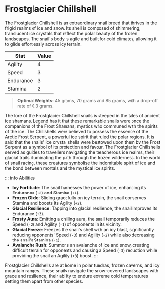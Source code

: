 <script setup>
    import Column from '@/components/2-3Column.vue'
    import Imgs3 from '@/components/3Images.vue'
    import Imgs2 from '@/components/2Images.vue'
</script>

# Frostglacier Chillshell

The Frostglacier Chillshell is an extraordinary snail breed that thrives in the frigid realms of ice and snow. Its shell is composed of shimmering, translucent ice crystals that reflect the polar beauty of the frozen landscapes. The snail's body is agile and built for cold climates, allowing it to glide effortlessly across icy terrain.

<Imgs3 
    img1="/snailrace/_17810135-a653-4454-94da-e8a007f9650e.jpeg"
    img2="/snailrace/_300ed652-7da1-4403-b195-8ad996a7d730.jpeg"
    img3="/snailrace/_95fd3d0f-136f-4960-b7da-d26199600d21.jpeg"
/>

| Stat      | Value |
| --------- | ----- |
| Agility   |   4   |
| Speed     |   3   |
| Endurance |   3   |
| Stamina   |   2   |

> **Optimal Weights:** 45 grams, 70 grams and 85 grams, with a drop-off rate of 0.3 grams.

The lore of the Frostglacier Chillshell snails is steeped in the tales of ancient ice shamans. Legend has it that these remarkable snails were once the companions of the Frost Shamans, mystics who communed with the spirits of the ice. The Chillshells were believed to possess the essence of the Arctic Frost Serpent, a powerful ice spirit that ruled the polar regions. It is said that the snails' ice crystal shells were bestowed upon them by the Frost Serpent as a symbol of its protection and favour. The Frostglacier Chillshells served as guides to travellers navigating the treacherous ice realms, their glacial trails illuminating the path through the frozen wilderness. In the world of snail racing, these creatures symbolise the indomitable spirit of ice and the bond between mortals and the mystical ice spirits.

<Column>
    <template #left>Advantages</template>
    <template #right>
        The Frostglacier Chillshell performs well on Glass Tracks and Endurance races.
    </template>
</Column>
<Column>
    <template #left>Disadvantages</template>
    <template #right>
        This snail faces challenges on Synthetic Turf Tracks and Rough Forest Trails.
    </template>
</Column>

::: info Abilities
- **Icy Fortitude**: The snail harnesses the power of ice, enhancing its Endurance (`+2`) and Stamina (`+1`).
- **Frozen Glide**: Sliding gracefully on icy terrain, the snail conserves Stamina and boosts its Agility (`+2`).
- **Glacial Resilience**: Tapping into glacial resilience, the snail improves its Endurance (`+3`).
- **Frosty Aura**: Emitting a chilling aura, the snail temporarily reduces the Speed (`-2`) and Agility (`-1`) of opponents in its vicinity.
- **Glacial Freeze**: Freezes the snail's shell with an icy blast, significantly reducing opponents' Speed (`-3`) and Agility (`-2`) while also decreasing the snail's Stamina (`-1`).
- **Avalanche Rush**: Summons an avalanche of ice and snow, creating difficult terrain for opponents and causing a Speed (`-3`) reduction while providing the snail an Agility (`+3`) boost.
:::

Frostglacier Chillshells are at home in polar tundras, frozen caverns, and icy mountain ranges. These snails navigate the snow-covered landscapes with grace and resilience, their ability to endure extreme cold temperatures setting them apart from other species.

<Imgs2 
    img1="/snailrace/_1a17ba6b-0ee7-440f-82ba-d910234f91a5.jpeg"
    img2="/snailrace/_84f405e3-d816-465c-b5fe-6b265821f62a.jpeg"
/>
